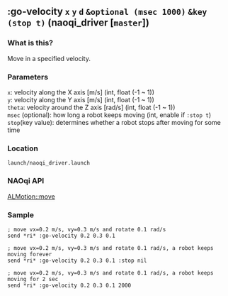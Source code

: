 ## :go-velocity `x` `y` `d` `&optional (msec 1000)` `&key (stop t)` (naoqi_driver [`master`])

### What is this?

Move in a specified velocity.  

### Parameters

`x`: velocity along the X axis [m/s] (int, float (-1 ~ 1))  
`y`: velocity along the Y axis [m/s] (int, float (-1 ~ 1))  
`theta`: velocity around the Z axis [rad/s] (int, float (-1 ~ 1))  
`msec` (optional): how long a robot keeps moving (int, enable if `:stop t`)  
`stop`(key value): determines whether a robot stops after moving for some time

### Location

`launch/naoqi_driver.launch`  

### NAOqi API

[ALMotion::move](http://doc.aldebaran.com/2-5/naoqi/motion/control-walk-api.html#almotionproxy-move1)  

### Sample

```
; move vx=0.2 m/s, vy=0.3 m/s and rotate 0.1 rad/s 
send *ri* :go-velocity 0.2 0.3 0.1

; move vx=0.2 m/s, vy=0.3 m/s and rotate 0.1 rad/s, a robot keeps moving forever 
send *ri* :go-velocity 0.2 0.3 0.1 :stop nil

; move vx=0.2 m/s, vy=0.3 m/s and rotate 0.1 rad/s, a robot keeps moving for 2 sec
send *ri* :go-velocity 0.2 0.3 0.1 2000
```